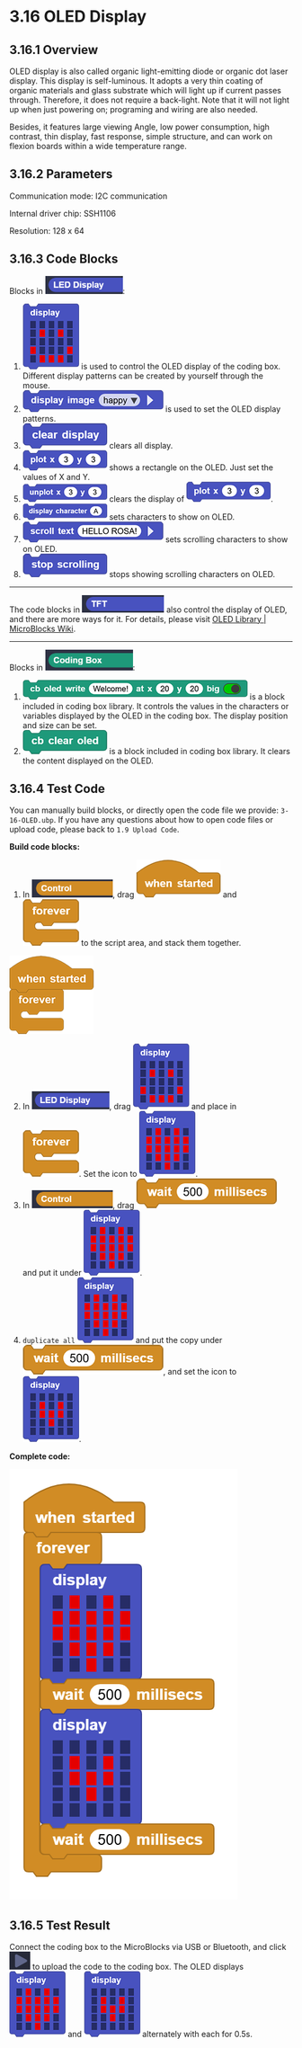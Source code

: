 # 3.16 OLED Display

## 3.16.1 Overview

OLED display is also called organic light-emitting diode or organic dot laser display. This display is self-luminous. It adopts a very thin coating of organic materials and glass substrate which will light up if current passes through. Therefore, it does not require a back-light. Note that it will not light up when just powering on; programing and wiring are also needed.

Besides, it features large viewing Angle, low power consumption, high contrast, thin display, fast response, simple structure, and can work on flexion boards within a wide temperature range.

## 3.16.2 Parameters

Communication mode: I2C communication

Internal driver chip: SSH1106

Resolution: 128 x 64

## 3.16.3 Code Blocks

Blocks in ![LEDDisplay](./media/LEDDisplay.png):

1. ![t125](./media/t125.png) is used to control the OLED display of the coding box. Different display patterns can be created by yourself through the mouse.
2. ![t126](./media/t126.png) is used to set the OLED display patterns.
3. ![t127](./media/t127.png) clears all display.
4. ![t128](./media/t128.png) shows a rectangle on the OLED. Just set the values of X and Y.
5. ![t129](./media/t129.png) clears the display of ![t128](./media/t128.png).
6. ![t130](./media/t130-1745396309569-18.png) sets characters to show on OLED.
7. ![t131](./media/t131.png) sets scrolling characters to show on OLED.
8. ![t132](./media/t132.png) stops showing  scrolling characters on OLED.

--------

The code blocks in ![TFT](./media/TFT.png) also control the display of OLED, and there are more ways for it. For details, please visit [OLED Library | MicroBlocks Wiki](https://wiki.microblocks.fun/en/extension_libraries/oled).

-------

Blocks in ![](./media/codingBox.png):

1. ![t174](./media/t174.png) is a block included in coding box library. It controls the values in the characters or variables displayed by the OLED in the coding box. The display position and size can be set.
2. ![t175](./media/t175.png) is a block included in coding box library. It clears the content displayed on the OLED.

## 3.16.4 Test Code

You can manually build blocks, or directly open the code file we provide: `3-16-OLED.ubp`. If you have any questions about how to open code files or upload code, please back to `1.9 Upload Code`.

**Build code blocks:**

1. In ![](./media/control.png), drag ![](./media/t1.png) and ![](./media/t2.png) to the script area, and stack them together.

![t34](./media/t34.png)

2. In ![LEDDisplay](./media/LEDDisplay.png), drag ![t135](./media/t135.png) and place in ![](./media/t2.png). Set the icon to ![t134](./media/t134.png).
3. In ![](./media/control.png), drag ![t4](./media/t4.png) and put it under ![t134](./media/t134.png).
4. `duplicate all` ![t134](./media/t134.png) and put the copy under ![t4](./media/t4.png), and set the icon to ![t133](./media/t133.png).

**Complete code:**

![t136](./media/t136.png)

## 3.16.5 Test Result

Connect the coding box to the MicroBlocks via USB or Bluetooth, and click ![t59](./media/t59.png) to upload the code to the coding box. The OLED displays ![t134](./media/t134.png) and ![t133](./media/t133.png) alternately with each for 0.5s.